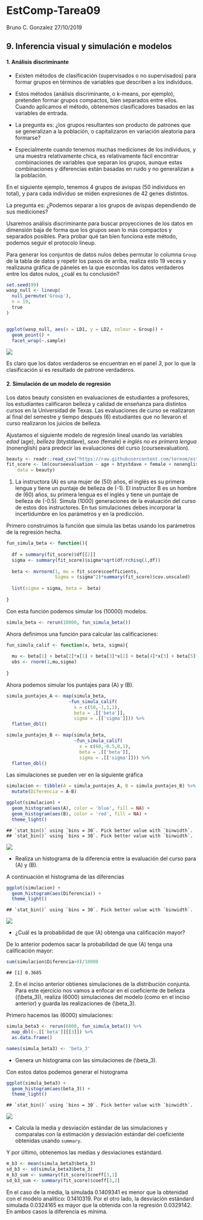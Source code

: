 EstComp-Tarea09
================
Bruno C. Gonzalez
27/10/2019

## 9\. Inferencia visual y simulación e modelos

#### 1\. Análisis discriminante

  - Existen métodos de clasificación (supervisados o no supervisados)
    para formar grupos en términos de variables que describen a los
    individuos.

  - Estos métodos (análisis discriminante, o k-means, por ejemplo),
    pretenden formar grupos compactos, bien separados entre ellos.
    Cuando aplicamos el método, obtenemos clasificadores basados en las
    variables de entrada.

  - La pregunta es: ¿los grupos resultantes son producto de patrones que
    se generalizan a la población, o capitalizaron en variación
    aleatoria para formarse?

  - Especialmente cuando tenemos muchas mediciones de los individuos, y
    una muestra relativamente chica, es relativamente fácil encontrar
    combinaciones de variables que separan los grupos, aunque estas
    combinaciones y diferencias están basadas en ruido y no generalizan
    a la población.

En el siguiente ejemplo, tenemos 4 grupos de avispas (50 individuos en
total), y para cada individuo se miden expresiones de 42 genes
distintos.

La pregunta es: ¿Podemos separar a los grupos de avispas dependiendo de
sus mediciones?

Usaremos análisis discriminante para buscar proyecciones de los datos en
dimensión baja de forma que los grupos sean lo más compactos y separados
posibles. Para probar qué tan bien funciona este método, podemos seguir
el protocolo lineup.

Para generar los conjuntos de datos nulos debes permutar lo columna
`Group` de la tabla de datos y repetir los pasos de arriba, realiza esto
19 veces y realizauna gráfica de páneles en la que escondas los datos
verdaderos entre los datos nulos, ¿cuál es tu conclusión?

``` r
set.seed(99)
wasp_null <- lineup(
  null_permute('Group'),
  n = 19,
  true
)


ggplot(wasp_null, aes(x = LD1, y = LD2, colour = Group)) +
  geom_point() +
  facet_wrap(~.sample)
```

![](EstComp-Tarea09-BCG_files/figure-gfm/unnamed-chunk-3-1.png)<!-- -->

Es claro que los datos verdaderos se encuentran en el panel *3*, por lo
que la clasificación sí es resultado de patrone verdaderos.

#### 2\. Simulación de un modelo de regresión

Los datos beauty consisten en evaluaciones de estudiantes a profesores,
los estudiantes calificaron belleza y calidad de enseñanza para
distintos cursos en la Universidad de Texas. Las evaluaciones de curso
se realizaron al final del semestre y tiempo después \(6\) estudiantes
que no llevaron el curso realizaron los juicios de belleza.

Ajustamos el siguiente modelo de regresión lineal usando las variables
*edad* (age), *belleza* (btystdave), *sexo* (female) e *inglés no es
primera lengua* (nonenglish) para predecir las evaluaciones del curso
(courseevaluation).

``` r
beauty <- readr::read_csv("https://raw.githubusercontent.com/tereom/est-computacional-2018/master/data/beauty.csv")
fit_score <- lm(courseevaluation ~ age + btystdave + female + nonenglish, 
    data = beauty)
```

1.  La instructora \(A\) es una mujer de \(50\) años, el inglés es su
    primera lengua y tiene un puntaje de belleza de \(-1\). El
    instructor B es un hombre de \(60\) años, su primera lengua es el
    inglés y tiene un puntaje de belleza de \(-0.5\). Simula \(1000\)
    generaciones de la evaluación del curso de estos dos instructores.
    En tus simulaciones debes incorporar la incertidumbre en los
    parámetros y en la predicción.

Primero construimos la función que simula las betas usando los
parámetros de la regresión hecha.

``` r
fun_simula_beta <- function(){
  
  df = summary(fit_score)$df[[2]]
  sigma <- summary(fit_score)$sigma*sqrt(df/rchisq(1,df))
  
  beta <- mvrnorm(1, mu = fit_score$coefficients,
                  Sigma = (sigma^2)*summary(fit_score)$cov.unscaled)
  
  list(sigma = sigma, beta =  beta)
  
}
```

Con esta función podemos simular los \(10000\) modelos.

``` r
simula_beta <- rerun(10000, fun_simula_beta())
```

Ahora definimos una función para calcular las calificaciones:

``` r
fun_simula_calif <- function(x, beta, sigma){
  
  mu <- beta[1] + beta[2]*x[1] + beta[3]*x[2] + beta[4]*x[3] + beta[5]*x[4]
  obs <- rnorm(1,mu,sigma)
  
}
```

Ahora podemos simular los puntajes para \(A\) y \(B\).

``` r
simula_puntajes_A <- map(simula_beta,
                       ~fun_simula_calif(
                         x = c(50,-1,1,1),
                         beta = .[['beta']],
                         sigma = .[['sigma']])) %>%
  flatten_dbl()  

simula_puntajes_B <- map(simula_beta,
                         ~fun_simula_calif(
                           x = c(60,-0.5,0,1),
                           beta = .[['beta']],
                           sigma = .[['sigma']])) %>%
  flatten_dbl()
```

Las simulaciones se pueden ver en la siguiente gráfica

``` r
simulacion <- tibble(A = simula_puntajes_A, B = simula_puntajes_B) %>% 
  mutate(Diferencia = A-B)

ggplot(simulacion) +
  geom_histogram(aes(A), color = 'blue', fill = NA) +
  geom_histogram(aes(B), color = 'red', fill = NA) +
  theme_light()
```

    ## `stat_bin()` using `bins = 30`. Pick better value with `binwidth`.
    ## `stat_bin()` using `bins = 30`. Pick better value with `binwidth`.

![](EstComp-Tarea09-BCG_files/figure-gfm/unnamed-chunk-9-1.png)<!-- -->

  - Realiza un histograma de la diferencia entre la evaluación del curso
    para \(A\) y \(B\).

A continuación el histograma de las diferencias

``` r
ggplot(simulacion) +
  geom_histogram(aes(Diferencia)) +
  theme_light()
```

    ## `stat_bin()` using `bins = 30`. Pick better value with `binwidth`.

![](EstComp-Tarea09-BCG_files/figure-gfm/unnamed-chunk-10-1.png)<!-- -->

  - ¿Cuál es la probabilidad de que \(A\) obtenga una calificación
    mayor?

De lo anterior podemos sacar la probabilidad de que \(A\) tenga una
calificación mayor:

``` r
sum(simulacion$Diferencia>0)/10000
```

    ## [1] 0.3685

2.  En el inciso anterior obtienes simulaciones de la distribución
    conjunta. Para este ejercicio nos vamos a enfocar en el coeficiente
    de belleza (\(\beta_3\)), realiza \(6000\) simulaciones del modelo
    (como en el inciso anterior) y guarda las realizaciones de
    \(\beta_3\).

Primero hacemos las \(6000\) simulaciones:

``` r
simula_beta3 <- rerun(6000, fun_simula_beta()) %>% 
  map_dbl(~.[['beta']][[3]]) %>% 
  as.data.frame()

names(simula_beta3) <- 'beta_3'
```

  - Genera un histograma con las simulaciones de \(\beta_3\).

Con estos datos podemos generar el histograma

``` r
ggplot(simula_beta3) +
  geom_histogram(aes(beta_3)) +
  theme_light()
```

    ## `stat_bin()` using `bins = 30`. Pick better value with `binwidth`.

![](EstComp-Tarea09-BCG_files/figure-gfm/unnamed-chunk-13-1.png)<!-- -->

  - Calcula la media y desviación estándar de las simulaciones y
    comparalas con la estimación y desviación estándar del coeficiente
    obtenidas usando `summary`.

Y por último, obtenemos las medias y desviaciones estándard.

``` r
m_b3 <- mean(simula_beta3$beta_3)
sd_b3 <- sd(simula_beta3$beta_3)
m_b3_sum <- summary(fit_score)$coeff[3,1]
sd_b3_sum <- summary(fit_score)$coeff[3,2]
```

En el caso de la media, la simulada 0.1409341 es menor que la obtenidad
con el modelo analítico: 0.1410319. Por el otro lado, la desviación
estándard simulada 0.0324165 es mayor que la obtenida con la regresión
0.0329142. En ambos casos la diferencia es mínima.
